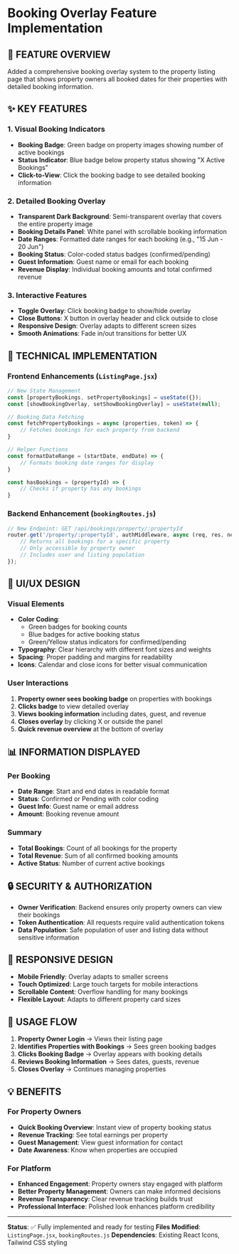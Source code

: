 # Booking Overlay Feature Implementation

## 🎯 **FEATURE OVERVIEW**
Added a comprehensive booking overlay system to the property listing page that shows property owners all booked dates for their properties with detailed booking information.

## ✨ **KEY FEATURES**

### 1. **Visual Booking Indicators**
- **Booking Badge**: Green badge on property images showing number of active bookings
- **Status Indicator**: Blue badge below property status showing "X Active Bookings"
- **Click-to-View**: Click the booking badge to see detailed booking information

### 2. **Detailed Booking Overlay**
- **Transparent Dark Background**: Semi-transparent overlay that covers the entire property image
- **Booking Details Panel**: White panel with scrollable booking information
- **Date Ranges**: Formatted date ranges for each booking (e.g., "15 Jun - 20 Jun")
- **Booking Status**: Color-coded status badges (confirmed/pending)
- **Guest Information**: Guest name or email for each booking
- **Revenue Display**: Individual booking amounts and total confirmed revenue

### 3. **Interactive Features**
- **Toggle Overlay**: Click booking badge to show/hide overlay
- **Close Buttons**: X button in overlay header and click outside to close
- **Responsive Design**: Overlay adapts to different screen sizes
- **Smooth Animations**: Fade in/out transitions for better UX

## 🔧 **TECHNICAL IMPLEMENTATION**

### Frontend Enhancements (`ListingPage.jsx`)
```jsx
// New State Management
const [propertyBookings, setPropertyBookings] = useState({});
const [showBookingOverlay, setShowBookingOverlay] = useState(null);

// Booking Data Fetching
const fetchPropertyBookings = async (properties, token) => {
    // Fetches bookings for each property from backend
}

// Helper Functions
const formatDateRange = (startDate, endDate) => {
    // Formats booking date ranges for display
}

const hasBookings = (propertyId) => {
    // Checks if property has any bookings
}
```

### Backend Enhancement (`bookingRoutes.js`)
```javascript
// New Endpoint: GET /api/bookings/property/:propertyId
router.get('/property/:propertyId', authMiddleware, async (req, res, next) => {
    // Returns all bookings for a specific property
    // Only accessible by property owner
    // Includes user and listing population
});
```

## 🎨 **UI/UX DESIGN**

### Visual Elements
- **Color Coding**: 
  - Green badges for booking counts
  - Blue badges for active booking status
  - Green/Yellow status indicators for confirmed/pending
- **Typography**: Clear hierarchy with different font sizes and weights
- **Spacing**: Proper padding and margins for readability
- **Icons**: Calendar and close icons for better visual communication

### User Interactions
1. **Property owner sees booking badge** on properties with bookings
2. **Clicks badge** to view detailed overlay
3. **Views booking information** including dates, guest, and revenue
4. **Closes overlay** by clicking X or outside the panel
5. **Quick revenue overview** at the bottom of overlay

## 📊 **INFORMATION DISPLAYED**

### Per Booking
- **Date Range**: Start and end dates in readable format
- **Status**: Confirmed or Pending with color coding
- **Guest Info**: Guest name or email address
- **Amount**: Booking revenue amount

### Summary
- **Total Bookings**: Count of all bookings for the property
- **Total Revenue**: Sum of all confirmed booking amounts
- **Active Status**: Number of current active bookings

## 🔒 **SECURITY & AUTHORIZATION**
- **Owner Verification**: Backend ensures only property owners can view their bookings
- **Token Authentication**: All requests require valid authentication tokens
- **Data Population**: Safe population of user and listing data without sensitive information

## 📱 **RESPONSIVE DESIGN**
- **Mobile Friendly**: Overlay adapts to smaller screens
- **Touch Optimized**: Large touch targets for mobile interactions
- **Scrollable Content**: Overflow handling for many bookings
- **Flexible Layout**: Adapts to different property card sizes

## 🚀 **USAGE FLOW**

1. **Property Owner Login** → Views their listing page
2. **Identifies Properties with Bookings** → Sees green booking badges
3. **Clicks Booking Badge** → Overlay appears with booking details
4. **Reviews Booking Information** → Sees dates, guests, revenue
5. **Closes Overlay** → Continues managing properties

## 💡 **BENEFITS**

### For Property Owners
- **Quick Booking Overview**: Instant view of property booking status
- **Revenue Tracking**: See total earnings per property
- **Guest Management**: View guest information for contact
- **Date Awareness**: Know when properties are occupied

### For Platform
- **Enhanced Engagement**: Property owners stay engaged with platform
- **Better Property Management**: Owners can make informed decisions
- **Revenue Transparency**: Clear revenue tracking builds trust
- **Professional Interface**: Polished look enhances platform credibility

---

**Status**: ✅ Fully implemented and ready for testing
**Files Modified**: `ListingPage.jsx`, `bookingRoutes.js`
**Dependencies**: Existing React Icons, Tailwind CSS styling
